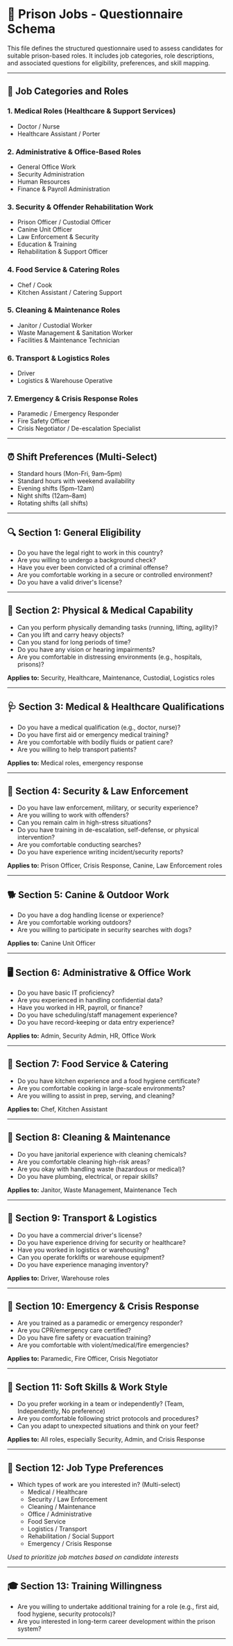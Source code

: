 # 📝 Prison Jobs - Questionnaire Schema

This file defines the structured questionnaire used to assess candidates for suitable prison-based roles. It includes job categories, role descriptions, and associated questions for eligibility, preferences, and skill mapping.

---

## 🎯 Job Categories and Roles

### 1. Medical Roles (Healthcare & Support Services)
- Doctor / Nurse
- Healthcare Assistant / Porter

### 2. Administrative & Office-Based Roles
- General Office Work
- Security Administration
- Human Resources
- Finance & Payroll Administration

### 3. Security & Offender Rehabilitation Work
- Prison Officer / Custodial Officer
- Canine Unit Officer
- Law Enforcement & Security
- Education & Training
- Rehabilitation & Support Officer

### 4. Food Service & Catering Roles
- Chef / Cook
- Kitchen Assistant / Catering Support

### 5. Cleaning & Maintenance Roles
- Janitor / Custodial Worker
- Waste Management & Sanitation Worker
- Facilities & Maintenance Technician

### 6. Transport & Logistics Roles
- Driver
- Logistics & Warehouse Operative

### 7. Emergency & Crisis Response Roles
- Paramedic / Emergency Responder
- Fire Safety Officer
- Crisis Negotiator / De-escalation Specialist

---

## ⏰ Shift Preferences (Multi-Select)
- Standard hours (Mon-Fri, 9am–5pm)
- Standard hours with weekend availability
- Evening shifts (5pm–12am)
- Night shifts (12am–8am)
- Rotating shifts (all shifts)

---

## 🔍 Section 1: General Eligibility
- Do you have the legal right to work in this country?
- Are you willing to undergo a background check?
- Have you ever been convicted of a criminal offense?
- Are you comfortable working in a secure or controlled environment?
- Do you have a valid driver's license?

---

## 💪 Section 2: Physical & Medical Capability
- Can you perform physically demanding tasks (running, lifting, agility)?
- Can you lift and carry heavy objects?
- Can you stand for long periods of time?
- Do you have any vision or hearing impairments?
- Are you comfortable in distressing environments (e.g., hospitals, prisons)?

**Applies to:** Security, Healthcare, Maintenance, Custodial, Logistics roles

---

## 🩺 Section 3: Medical & Healthcare Qualifications
- Do you have a medical qualification (e.g., doctor, nurse)?
- Do you have first aid or emergency medical training?
- Are you comfortable with bodily fluids or patient care?
- Are you willing to help transport patients?

**Applies to:** Medical roles, emergency response

---

## 🚓 Section 4: Security & Law Enforcement
- Do you have law enforcement, military, or security experience?
- Are you willing to work with offenders?
- Can you remain calm in high-stress situations?
- Do you have training in de-escalation, self-defense, or physical intervention?
- Are you comfortable conducting searches?
- Do you have experience writing incident/security reports?

**Applies to:** Prison Officer, Crisis Response, Canine, Law Enforcement roles

---

## 🐕 Section 5: Canine & Outdoor Work
- Do you have a dog handling license or experience?
- Are you comfortable working outdoors?
- Are you willing to participate in security searches with dogs?

**Applies to:** Canine Unit Officer

---

## 🖥 Section 6: Administrative & Office Work
- Do you have basic IT proficiency?
- Are you experienced in handling confidential data?
- Have you worked in HR, payroll, or finance?
- Do you have scheduling/staff management experience?
- Do you have record-keeping or data entry experience?

**Applies to:** Admin, Security Admin, HR, Office Work

---

## 🍴 Section 7: Food Service & Catering
- Do you have kitchen experience and a food hygiene certificate?
- Are you comfortable cooking in large-scale environments?
- Are you willing to assist in prep, serving, and cleaning?

**Applies to:** Chef, Kitchen Assistant

---

## 🧼 Section 8: Cleaning & Maintenance
- Do you have janitorial experience with cleaning chemicals?
- Are you comfortable cleaning high-risk areas?
- Are you okay with handling waste (hazardous or medical)?
- Do you have plumbing, electrical, or repair skills?

**Applies to:** Janitor, Waste Management, Maintenance Tech

---

## 🚚 Section 9: Transport & Logistics
- Do you have a commercial driver's license?
- Do you have experience driving for security or healthcare?
- Have you worked in logistics or warehousing?
- Can you operate forklifts or warehouse equipment?
- Do you have experience managing inventory?

**Applies to:** Driver, Warehouse roles

---

## 🚨 Section 10: Emergency & Crisis Response
- Are you trained as a paramedic or emergency responder?
- Are you CPR/emergency care certified?
- Do you have fire safety or evacuation training?
- Are you comfortable with violent/medical/fire emergencies?

**Applies to:** Paramedic, Fire Officer, Crisis Negotiator

---

## 💬 Section 11: Soft Skills & Work Style
- Do you prefer working in a team or independently? (Team, Independently, No preference)
- Are you comfortable following strict protocols and procedures?
- Can you adapt to unexpected situations and think on your feet?

**Applies to:** All roles, especially Security, Admin, and Crisis Response

---

## 🧭 Section 12: Job Type Preferences
- Which types of work are you interested in? (Multi-select)
  - Medical / Healthcare
  - Security / Law Enforcement
  - Cleaning / Maintenance
  - Office / Administrative
  - Food Service
  - Logistics / Transport
  - Rehabilitation / Social Support
  - Emergency / Crisis Response

*Used to prioritize job matches based on candidate interests*

---

## 🎓 Section 13: Training Willingness
- Are you willing to undertake additional training for a role (e.g., first aid, food hygiene, security protocols)?
- Are you interested in long-term career development within the prison system?

---